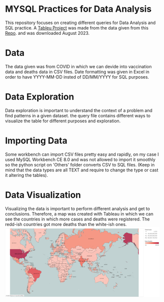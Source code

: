 # MYSQL Practices for Data Analysis 

This repository focuses on creating different queries for Data Analysis and SQL practice.
A [Tableu Project](https://public.tableau.com/app/profile/miguel.figarola/viz/CovidVisualization_16932680165500/CasesandDeaths#1) was made from the data given from this [Repo](https://ourworldindata.org/covid-deaths).
and was downloaded August 2023.

# Data
The data given was from COVID in which we can devide into vaccination data and deaths data in CSV files. 
Date formatting was given in Excel in order to have YYYY-MM-DD insted of DD/MM/YYYY for SQL purposes.

# Data Exploration
Data exploration is important to understand the context of a problem and find patterns in a given dataset.
the query file contains different ways to visualize the table for different purposes and exploration.

# Importing Data
Some workbench can import CSV files pretty easy and rapidly, on my case I used MySQL Workbench CE 8.0
and was not allowed to import it smoothly so the python script on 'Others' folder converts CSV to SQL files.
(Keep in mind that the data types are all TEXT and require to change the type or cast it altering the tables).

# Data Visualization
Visualizing the data is important to perform different analysis and get to conclusions. Therefore,
a map was created with Tableau in which we can see the countries in which
more cases and deaths were registered. The redd-ish countries got more deaths than the white-ish ones.
![Map](Others/Cases_and_Deaths.png)
